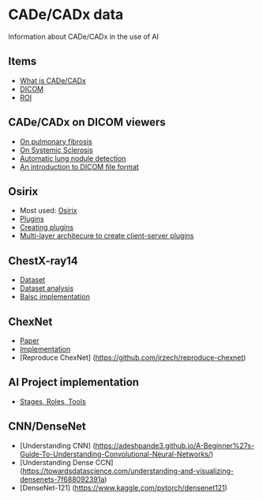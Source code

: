 # CADe/CADx data

Information about CADe/CADx in the use of AI

## Items
- [What is CADe/CADx](https://en.wikipedia.org/wiki/Computer-aided_diagnosis)
- [DICOM](https://www.dicomstandard.org/concepts/)
- [ROI](https://en.wikipedia.org/wiki/Region_of_interest)

## CADe/CADx on DICOM viewers
- [On pulmonary fibrosis](https://www.researchgate.net/publication/255958386_Utility_of_an_open-source_DICOM_viewer_software_OsiriX_to_assess_pulmonary_fibrosis_in_systemic_sclerosis_Preliminary_results)
- [On Systemic Sclerosis](https://www.researchgate.net/publication/296624531_Computer-Aided_Tomographic_Analysis_of_Interstitial_Lung_Disease_ILD_in_Patients_with_Systemic_Sclerosis_SSc_Correlation_with_Pulmonary_Physiologic_Tests_and_Patient-Centred_Measures_of_Perceived_Dysp)
- [Automatic lung nodule detection](https://posterng.netkey.at/esr/viewing/index.php?module=viewing_poster&task=viewsection&pi=112361&ti=354334&si=1094&searchkey=)
- [An introduction to DICOM file format](http://people.cas.sc.edu/rorden/dicom/index.html)

## Osirix
- Most used: [Osirix](https://www.osirix-viewer.com/osirix/overview/)
- [Plugins](https://www.osirix-viewer.com/resources/plugins/)
- [Creating plugins](http://www.osirix-viewer.com/Documentation/Guides/Development/index.html)
- [Multi-layer architecure to create client-server plugins](https://link.springer.com/article/10.1007/s40860-015-0007-1)

## ChestX-ray14
- [Dataset](https://www.nih.gov/news-events/news-releases/nih-clinical-center-provides-one-largest-publicly-available-chest-x-ray-datasets-scientific-community)
- [Dataset analysis](https://lukeoakdenrayner.wordpress.com/2017/12/18/the-chestxray14-dataset-problems/)
- [Baisc implementation](https://github.com/gregwchase/nih-chest-xray)

## ChexNet
- [Paper](https://stanfordmlgroup.github.io/projects/chexnet/)
- [Implementation](https://github.com/arnoweng/CheXNet)
- [Reproduce ChexNet] (https://github.com/jrzech/reproduce-chexnet)

## AI Project implementation
- [Stages, Roles, Tools](https://www.altexsoft.com/blog/datascience/machine-learning-project-structure-stages-roles-and-tools/)

## CNN/DenseNet
- [Understanding CNN] (https://adeshpande3.github.io/A-Beginner%27s-Guide-To-Understanding-Convolutional-Neural-Networks/)
- [Understanding Dense CCN] (https://towardsdatascience.com/understanding-and-visualizing-densenets-7f688092391a)
- [DenseNet-121] (https://www.kaggle.com/pytorch/densenet121)
